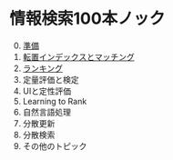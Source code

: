 # 情報検索100本ノック

0. [準備](0_preparation/index.md)
1. [転置インデックスとマッチング](1_inverted_index_and_matching/index.md)
2. [ランキング](2_ranking/index.md)
3. 定量評価と検定
4. UIと定性評価
5. Learning to Rank
6. 自然言語処理
7. 分散更新
8. 分散検索
9. その他のトピック
